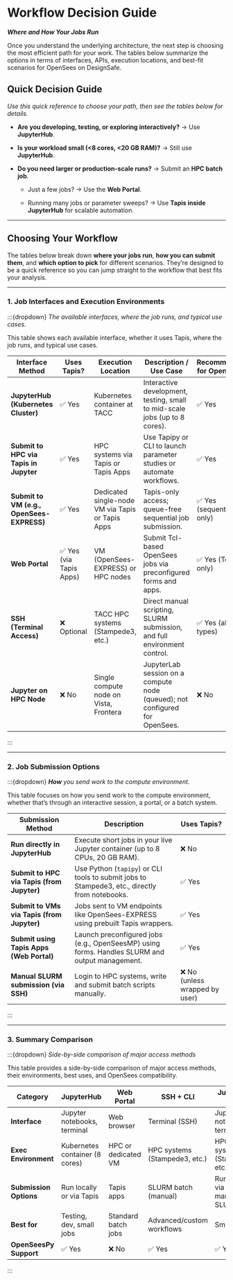 # Workflow Decision Guide
***Where and How Your Jobs Run***

Once you understand the underlying architecture, the next step is choosing the most efficient path for your work. The tables below summarize the options in terms of interfaces, APIs, execution locations, and best-fit scenarios for OpenSees on DesignSafe.



## Quick Decision Guide

*Use this quick reference to choose your path, then see the tables below for details.*

* **Are you developing, testing, or exploring interactively?**
  → Use **JupyterHub**.

* **Is your workload small (<8 cores, <20 GB RAM)?**
  → Still use **JupyterHub**.

* **Do you need larger or production-scale runs?**
  → Submit an **HPC batch job**.

  * Just a few jobs?
    → Use the **Web Portal**.

  * Running many jobs or parameter sweeps?
    → Use **Tapis inside JupyterHub** for scalable automation.

---

## Choosing Your Workflow

The tables below break down **where your jobs run**, **how you can submit them**, and **which option to pick** for different scenarios. They’re designed to be a quick reference so you can jump straight to the workflow that best fits your analysis.

---

### 1. Job Interfaces and Execution Environments

:::{dropdown} *The available interfaces, where the job runs, and typical use cases.*

This table shows each available interface, whether it uses Tapis, where the job runs, and typical use cases.

| Interface Method                          | Uses Tapis?            | Execution Location                               | Description / Use Case                                                      | Recommended for OpenSees? |
| ----------------------------------------- | ---------------------- | ------------------------------------------------ | --------------------------------------------------------------------------- | ------------------------- |
| **JupyterHub (Kubernetes Cluster)**       | ✅ Yes                  | Kubernetes container at TACC                     | Interactive development, testing, small to mid-scale jobs (up to 8 cores).  | ✅ Yes                     |
| **Submit to HPC via Tapis in Jupyter**    | ✅ Yes                  | HPC systems via Tapis or Tapis Apps              | Use Tapipy or CLI to launch parameter studies or automate workflows.        | ✅ Yes                     |
| **Submit to VM (e.g., OpenSees-EXPRESS)** | ✅ Yes                  | Dedicated single-node VM via Tapis or Tapis Apps | Tapis-only access; queue-free sequential job submission.                    | ✅ Yes (sequential only)   |
| **Web Portal**                            | ✅ Yes (via Tapis Apps) | VM (OpenSees-EXPRESS) or HPC nodes               | Submit Tcl-based OpenSees jobs via preconfigured forms and apps.            | ✅ Yes (Tcl only)          |
| **SSH (Terminal Access)**                 | ❌ Optional             | TACC HPC systems (Stampede3, etc.)               | Direct manual scripting, SLURM submission, and full environment control.    | ✅ Yes (all types)         |
| **Jupyter on HPC Node**                   | ❌ No                   | Single compute node on Vista, Frontera           | JupyterLab session on a compute node (queued); not configured for OpenSees. | ❌ No                      |

:::

---

### 2. Job Submission Options

:::{dropdown} ***How** you send work to the compute environment.*

This table focuses on how you send work to the compute environment, whether that’s through an interactive session, a portal, or a batch system.

| Submission Method                          | Description                                                                                    | Uses Tapis?                   |
| ------------------------------------------ | ---------------------------------------------------------------------------------------------- | ----------------------------- |
| **Run directly in JupyterHub**             | Execute short jobs in your live Jupyter container (up to 8 CPUs, 20 GB RAM).                   | ❌ No                          |
| **Submit to HPC via Tapis (from Jupyter)** | Use Python (`tapipy`) or CLI tools to submit jobs to Stampede3, etc., directly from notebooks. | ✅ Yes                         |
| **Submit to VMs via Tapis (from Jupyter)** | Jobs sent to VM endpoints like OpenSees-EXPRESS using prebuilt Tapis wrappers.                 | ✅ Yes                         |
| **Submit using Tapis Apps (Web Portal)**   | Launch preconfigured jobs (e.g., OpenSeesMP) using forms. Handles SLURM and output management. | ✅ Yes                         |
| **Manual SLURM submission (via SSH)**      | Login to HPC systems, write and submit batch scripts manually.                                 | ❌ No (unless wrapped by user) |

:::

---

### 3. Summary Comparison

:::{dropdown} *Side-by-side comparison of major access methods*

This table provides a side-by-side comparison of major access methods, their environments, best uses, and OpenSees compatibility.

| Category               | JupyterHub                     | Web Portal          | SSH + CLI                     | Jupyter on HPC                          |
| ---------------------- | ------------------------------ | ------------------- | ----------------------------- | --------------------------------------- |
| **Interface**          | Jupyter notebooks, terminal    | Web browser         | Terminal (SSH)                | Jupyter notebooks, terminal             |
| **Exec Environment**   | Kubernetes container (8 cores) | HPC or dedicated VM | HPC systems (Stampede3, etc.) | HPC systems (Stampede3, etc.)           |
| **Submission Options** | Run locally or via Tapis       | Tapis apps          | SLURM batch (manual)          | Run locally, via Tapis, or manual SLURM |
| **Best for**           | Testing, dev, small jobs       | Standard batch jobs | Advanced/custom workflows     | Small jobs                              |
| **OpenSeesPy Support** | ✅ Yes                          | ❌ No                | ✅ Yes                         | ✅ Yes                                   |

:::


